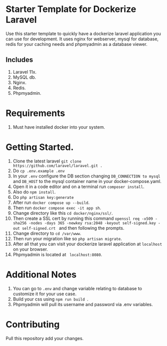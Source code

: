 # Starter Template for Dockerize Laravel
Use this starter template to quickly have a dockerize laravel application you can use for development. It uses nginx for webserver, mysql for database, redis for your caching needs and phpmyadmin as a database viewer. 

## Includes 
1. Laravel 11x.
2. MySQL db.
3. Nginx.
4. Redis.
5. Phpmyadmin.

# Requirements
1. Must have installed docker into your system. 

# Getting Started.
1. Clone the latest laravel ``git clone https://github.com/laravel/laravel.git . ``
2. Do `` cp .env.example .env ``
3. In your `` .env `` configure the DB section changing `` DB_CONNECTION to mysql `` and `` DB_HOST `` to the mysql container name in your docker-compose.yaml.
4. Open it in a code editor and on a terminal run `` composer install ``.
5. Also do ``npm install``.
6. Do `` php artisan key:generate ``
7. After run `` docker compose up --build ``.
8. Then run `` docker compose exec -it app sh ``.
9. Change directory like this `` cd docker/nginx/ssl/ ``.
10. Then create a SSL cert by running this command ``openssl req -x509 -sha256 -nodes -days 365 -newkey rsa:2048 -keyout self-signed.key -out self-signed.crt `` and then following the prompts.
11. Change directory to `` cd /var/www ``.
12. Then run your migration like so `` php artisan migrate ``.
13. After all that you can visit your dockerize laravel application at `` localhost `` on your browser.
14. Phpmyadmin is located at `` localhost:8080``.

# Additional Notes
1. You can go to `` .env `` and change variable relating to database to customize it for your use case.
2. Build your css using ``npm run build ``.
3. Phpmyadmin will pull its username and password via .env variables.

# Contributing
Pull this repository add your changes.

